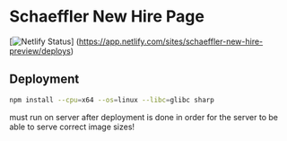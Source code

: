 # Schaeffler New Hire Page

[![Netlify Status](https://api.netlify.com/api/v1/badges/d59e050c-70f7-4228-94a4-7e3e9c38d47b/deploy-status)]
(https://app.netlify.com/sites/schaeffler-new-hire-preview/deploys)

## Deployment

```bash
npm install --cpu=x64 --os=linux --libc=glibc sharp
```

must run on server after deployment is done in order for the server to be able to serve correct image sizes!
